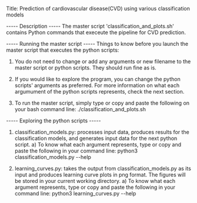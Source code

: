Title: Prediction of cardiovascular disease(CVD) using various classification models

----- Description -----
The master script 'classification_and_plots.sh' contains Python commands that execeute the pipeline for CVD prediction. 


----- Running the master script -----
Things to know before you launch the master script that executes the python scripts:

1. You do not need to change or add any arguments or new filename to the master script or python scripts. They should run fine as is.

2. If you would like to explore the program, you can change the python scripts' arguments as preferred. For more information on what each argumument of the python scripts represents, check the next section. 

3. To run the master script, simply type or copy and paste the following on your bash command line: ./classification_and_plots.sh


----- Exploring the python scripts -----

1. classification_models.py: processes input data, produces results for the classification models, and generates input data for the next python script.
    a) To know what each argument represents, type or copy and paste the following in your command line: python3 classification_models.py --help

2. learning_curves.py: takes the output from classification_models.py as its input and produces learning curve plots in png format. The figures will be stored in your current working directory. 
    a) To know what each argument represents, type or copy and paste the following in your command line: python3 learning_curves.py --help

